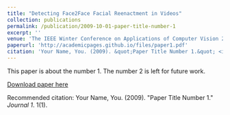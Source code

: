 ```yaml
---
title: "Detecting Face2Face Facial Reenactment in Videos"
collection: publications
permalink: /publication/2009-10-01-paper-title-number-1
excerpt: ''
venue: 'The IEEE Winter Conference on Applications of Computer Vision 2020'
paperurl: 'http://academicpages.github.io/files/paper1.pdf'
citation: 'Your Name, You. (2009). &quot;Paper Title Number 1.&quot; <i>Journal 1</i>. 1(1).'
---
```

This paper is about the number 1. The number 2 is left for future work.

[Download paper here](http://academicpages.github.io/files/paper1.pdf)

Recommended citation: Your Name, You. (2009). "Paper Title Number 1." <i>Journal 1</i>. 1(1).
